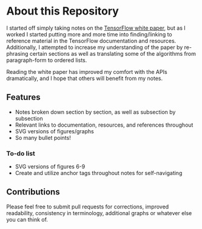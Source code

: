 # About this Repository

I started off simply taking notes on the [TensorFlow white paper](http://download.tensorflow.org/paper/whitepaper2015.pdf), but as I worked I started putting more and more time into finding/linking to reference material in the TensorFlow documentation and resources. Additionally, I attempted to increase my understanding of the paper by re-phrasing certain sections as well as translating some of the algorithms from paragraph-form to ordered lists.

Reading the white paper has improved my comfort with the APIs dramatically, and I hope that others will benefit from my notes.

## Features

* Notes broken down section by section, as well as subsection by subsection
* Relevant links to documentation, resources, and references throughout
* SVG versions of figures/graphs
* So many bullet points!

### To-do list

* SVG versions of figures 6-9
* Create and utilize anchor tags throughout notes for self-navigating

## Contributions

Please feel free to submit pull requests for corrections, improved readability, consistency in terminology, additional graphs or whatever else you can think of.
